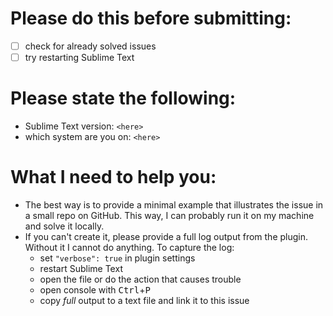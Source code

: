 # Please do this before submitting: #
- [ ] check for already solved issues
- [ ] try restarting Sublime Text

# Please state the following: #
- Sublime Text version: `<here>`
- which system are you on: `<here>`

# What I need to help you: #
- The best way is to provide a minimal example that illustrates the issue in a small repo on GitHub. This way, I can probably run it on my machine and solve it locally.
- If you can't create it, please provide a full log output from the plugin. Without it I cannot do anything. To capture the log:
    + set `"verbose": true` in plugin settings
    + restart Sublime Text
    + open the file or do the action that causes trouble
    + open console with <kbd>Ctrl</kbd>+<kbd>P</kbd>
    + copy *full* output to a text file and link it to this issue
